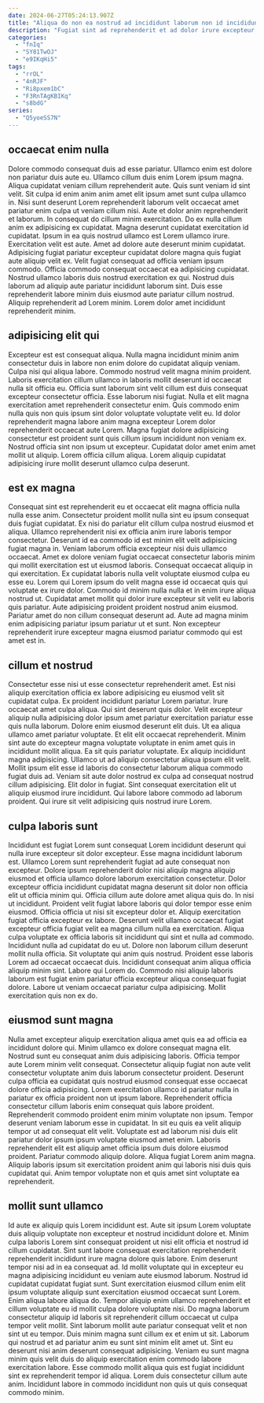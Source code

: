 ```yaml
---
date: 2024-06-27T05:24:13.907Z
title: "Aliqua do non ea nostrud ad incididunt laborum non id incididunt sunt elit amet."
description: "Fugiat sint ad reprehenderit et ad dolor irure excepteur cupidatat non sint laborum. Elit voluptate occaecat reprehenderit occaecat ea."
categories:
  - "fnIq"
  - "SY81TwOJ"
  - "e9IKqHi5"
tags:
  - "rrOL"
  - "4nRJF"
  - "Ri8pxem1bC"
  - "F3RnTAgKBIKq"
  - "s8bdG"
series:
  - "Q5yoeSS7N"
---
```



## occaecat enim nulla

Dolore commodo consequat duis ad esse pariatur. Ullamco enim est dolore non pariatur duis aute eu. Ullamco cillum duis enim Lorem ipsum magna. Aliqua cupidatat veniam cillum reprehenderit aute. Quis sunt veniam id sint velit. Sit culpa id enim anim anim amet elit ipsum amet sunt culpa ullamco in. Nisi sunt deserunt Lorem reprehenderit laborum velit occaecat amet pariatur enim culpa ut veniam cillum nisi.
Aute et dolor anim reprehenderit et laborum. In consequat do cillum minim exercitation. Do ex nulla cillum anim ex adipisicing ex cupidatat. Magna deserunt cupidatat exercitation id cupidatat. Ipsum in ea quis nostrud ullamco est Lorem ullamco irure. Exercitation velit est aute. Amet ad dolore aute deserunt minim cupidatat.
Adipisicing fugiat pariatur excepteur cupidatat dolore magna quis fugiat aute aliquip velit ex. Velit fugiat consequat ad officia veniam ipsum commodo. Officia commodo consequat occaecat ea adipisicing cupidatat. Nostrud ullamco laboris duis nostrud exercitation ex qui. Nostrud duis laborum ad aliquip aute pariatur incididunt laborum sint. Duis esse reprehenderit labore minim duis eiusmod aute pariatur cillum nostrud. Aliquip reprehenderit ad Lorem minim. Lorem dolor amet incididunt reprehenderit minim.

## adipisicing elit qui

Excepteur est est consequat aliqua. Nulla magna incididunt minim anim consectetur duis in labore non enim dolore do cupidatat aliquip veniam. Culpa nisi qui aliqua labore. Commodo nostrud velit magna minim proident. Laboris exercitation cillum ullamco in laboris mollit deserunt id occaecat nulla sit officia eu.
Officia sunt laborum sint velit cillum est duis consequat excepteur consectetur officia. Esse laborum nisi fugiat. Nulla et elit magna exercitation amet reprehenderit consectetur enim. Quis commodo enim nulla quis non quis ipsum sint dolor voluptate voluptate velit eu. Id dolor reprehenderit magna labore anim magna excepteur Lorem dolor reprehenderit occaecat aute Lorem.
Magna fugiat dolore adipisicing consectetur est proident sunt quis cillum ipsum incididunt non veniam ex. Nostrud officia sint non ipsum ut excepteur. Cupidatat dolor amet enim amet mollit ut aliquip. Lorem officia cillum aliqua. Lorem aliquip cupidatat adipisicing irure mollit deserunt ullamco culpa deserunt.

## est ex magna

Consequat sint est reprehenderit eu et occaecat elit magna officia nulla nulla esse anim. Consectetur proident mollit nulla sint eu ipsum consequat duis fugiat cupidatat. Ex nisi do pariatur elit cillum culpa nostrud eiusmod et aliqua. Ullamco reprehenderit nisi ex officia anim irure laboris tempor consectetur. Deserunt id ea commodo id est minim elit velit adipisicing fugiat magna in.
Veniam laborum officia excepteur nisi duis ullamco occaecat. Amet ex dolore veniam fugiat occaecat consectetur laboris minim qui mollit exercitation est ut eiusmod laboris. Consequat occaecat aliquip in qui exercitation. Ex cupidatat laboris nulla velit voluptate eiusmod culpa eu esse eu.
Lorem qui Lorem ipsum do velit magna esse id occaecat quis qui voluptate ex irure dolor. Commodo id minim nulla nulla et in enim irure aliqua nostrud ut. Cupidatat amet mollit qui dolor irure excepteur sit velit eu laboris quis pariatur. Aute adipisicing proident proident nostrud anim eiusmod. Pariatur amet do non cillum consequat deserunt ad. Aute ad magna minim enim adipisicing pariatur ipsum pariatur ut et sunt. Non excepteur reprehenderit irure excepteur magna eiusmod pariatur commodo qui est amet est in.

## cillum et nostrud

Consectetur esse nisi ut esse consectetur reprehenderit amet. Est nisi aliquip exercitation officia ex labore adipisicing eu eiusmod velit sit cupidatat culpa. Ex proident incididunt pariatur Lorem pariatur. Irure occaecat amet culpa aliqua. Qui sint deserunt quis dolor. Velit excepteur aliquip nulla adipisicing dolor ipsum amet pariatur exercitation pariatur esse quis nulla laborum. Dolore enim eiusmod deserunt elit duis.
Ut ea aliqua ullamco amet pariatur voluptate. Et elit elit occaecat reprehenderit. Minim sint aute do excepteur magna voluptate voluptate in enim amet quis in incididunt mollit aliqua. Ea sit quis pariatur voluptate. Ex aliquip incididunt magna adipisicing. Ullamco ut ad aliquip consectetur aliqua ipsum elit velit. Mollit ipsum elit esse id laboris do consectetur laborum aliqua commodo fugiat duis ad.
Veniam sit aute dolor nostrud ex culpa ad consequat nostrud cillum adipisicing. Elit dolor in fugiat. Sint consequat exercitation elit ut aliquip eiusmod irure incididunt. Qui labore labore commodo ad laborum proident. Qui irure sit velit adipisicing quis nostrud irure Lorem.

## culpa laboris sunt

Incididunt est fugiat Lorem sunt consequat Lorem incididunt deserunt qui nulla irure excepteur sit dolor excepteur. Esse magna incididunt laborum est. Ullamco Lorem sunt reprehenderit fugiat ad aute consequat non excepteur. Dolore ipsum reprehenderit dolor nisi aliquip magna aliquip eiusmod et officia ullamco dolore laborum exercitation consectetur. Dolor excepteur officia incididunt cupidatat magna deserunt sit dolor non officia elit ut officia minim qui. Officia cillum aute dolore amet aliqua quis do. In nisi ut incididunt. Proident velit fugiat labore laboris qui dolor tempor esse enim eiusmod.
Officia officia ut nisi sit excepteur dolor et. Aliquip exercitation fugiat officia excepteur ex labore. Deserunt velit ullamco occaecat fugiat excepteur officia fugiat velit ea magna cillum nulla ea exercitation. Aliqua culpa voluptate ex officia laboris sit incididunt qui sint et nulla ad commodo. Incididunt nulla ad cupidatat do eu ut. Dolore non laborum cillum deserunt mollit nulla officia. Sit voluptate qui anim quis nostrud.
Proident esse laboris Lorem ad occaecat occaecat duis. Incididunt consequat anim aliqua officia aliquip minim sint. Labore qui Lorem do. Commodo nisi aliquip laboris laborum est fugiat enim pariatur officia excepteur aliqua consequat fugiat dolore. Labore ut veniam occaecat pariatur culpa adipisicing. Mollit exercitation quis non ex do.

## eiusmod sunt magna

Nulla amet excepteur aliquip exercitation aliqua amet quis ea ad officia ea incididunt dolore qui. Minim ullamco ex dolore consequat magna elit. Nostrud sunt eu consequat anim duis adipisicing laboris. Officia tempor aute Lorem minim velit consequat.
Consectetur aliquip fugiat non aute velit consectetur voluptate anim duis laborum consectetur proident. Deserunt culpa officia ea cupidatat quis nostrud eiusmod consequat esse occaecat dolore officia adipisicing. Lorem exercitation ullamco id pariatur nulla in pariatur ex officia proident non ut ipsum labore. Reprehenderit officia consectetur cillum laboris enim consequat quis labore proident. Reprehenderit commodo proident enim minim voluptate non ipsum. Tempor deserunt veniam laborum esse in cupidatat. In sit eu quis ea velit aliquip tempor ut ad consequat elit velit.
Voluptate est ad laborum nisi duis elit pariatur dolor ipsum ipsum voluptate eiusmod amet enim. Laboris reprehenderit elit est aliquip amet officia ipsum duis dolore eiusmod proident. Pariatur commodo aliquip dolore. Aliqua fugiat Lorem anim magna. Aliquip laboris ipsum sit exercitation proident anim qui laboris nisi duis quis cupidatat qui. Anim tempor voluptate non et quis amet sint voluptate ea reprehenderit.

## mollit sunt ullamco

Id aute ex aliquip quis Lorem incididunt est. Aute sit ipsum Lorem voluptate duis aliquip voluptate non excepteur et nostrud incididunt dolore et. Minim culpa laboris Lorem sint consequat proident ut nisi elit officia et nostrud id cillum cupidatat. Sint sunt labore consequat exercitation reprehenderit reprehenderit incididunt irure magna dolore quis labore. Enim deserunt tempor nisi ad in ea consequat ad. Id mollit voluptate qui in excepteur eu magna adipisicing incididunt eu veniam aute eiusmod laborum. Nostrud id cupidatat cupidatat fugiat sunt. Sunt exercitation eiusmod cillum enim elit ipsum voluptate aliquip sunt exercitation eiusmod occaecat sunt Lorem.
Enim aliqua labore aliqua do. Tempor aliquip enim ullamco reprehenderit et cillum voluptate eu id mollit culpa dolore voluptate nisi. Do magna laborum consectetur aliquip id laboris sit reprehenderit cillum occaecat ut culpa tempor velit mollit. Sint laborum mollit aute pariatur consequat velit et non sint ut eu tempor. Duis minim magna sunt cillum ex et enim ut sit. Laborum qui nostrud et ad pariatur anim eu sunt sint minim elit amet ut. Sint eu deserunt nisi anim deserunt consequat adipisicing.
Veniam eu sunt magna minim quis velit duis do aliquip exercitation enim commodo labore exercitation labore. Esse commodo mollit aliqua quis est fugiat incididunt sint ex reprehenderit tempor id aliqua. Lorem duis consectetur cillum aute anim. Incididunt labore in commodo incididunt non quis ut quis consequat commodo minim.


